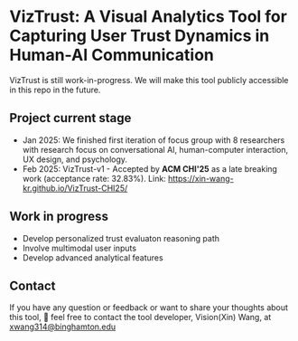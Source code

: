 # VizTrust: A Visual Analytics Tool for Capturing User Trust Dynamics in Human-AI Communication
VizTrust is still work-in-progress. We will make this tool publicly accessible in this repo in the future.

## Project current stage
* Jan 2025: We finished first iteration of focus group with 8 researchers with research focus on conversational AI, human-computer interaction, UX design, and psychology.
* Feb 2025: VizTrust-v1 - Accepted by __ACM CHI'25__ as a late breaking work (acceptance rate: 32.83%). Link: https://xin-wang-kr.github.io/VizTrust-CHI25/

## Work in progress
- Develop personalized trust evaluaton reasoning path 
- Involve multimodal user inputs
- Develop advanced analytical features

## Contact 
If you have any question or feedback or want to share your thoughts about this tool, 🎉 feel free to contact the tool developer, Vision(Xin) Wang, at xwang314@binghamton.edu
